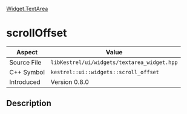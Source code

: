 [Widget.TextArea](index.md)
# scrollOffset
| Aspect | Value |
| --- | --- |
| Source File | `libKestrel/ui/widgets/textarea_widget.hpp` |
| C++ Symbol | `kestrel::ui::widgets::scroll_offset` |
| Introduced | Version 0.8.0 |
## Description
